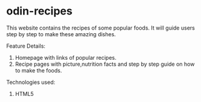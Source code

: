 # odin-recipes
This website contains the recipes of some popular foods. It will guide users step by step to make these amazing dishes.

Feature Details:

1. Homepage with links of popular recipes.
2. Recipe pages with picture,nutrition facts and step by step guide on how to make the foods.

Technologies used:

1. HTML5
